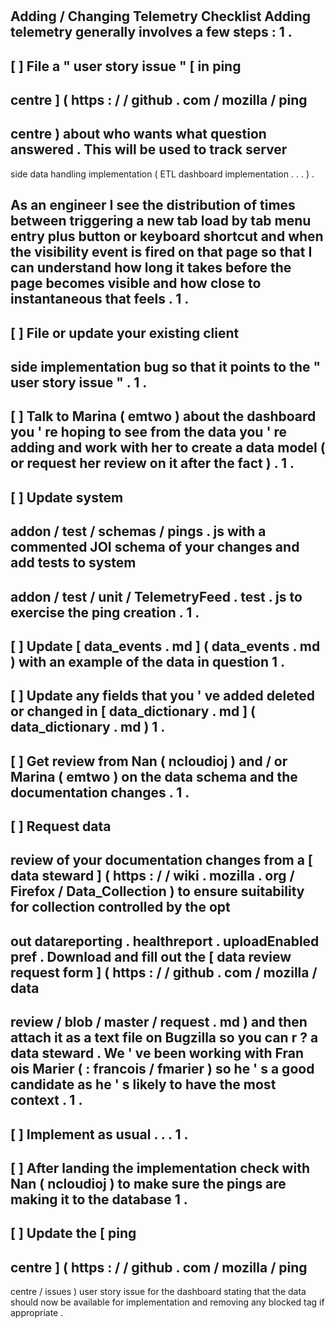 #
Adding
/
Changing
Telemetry
Checklist
Adding
telemetry
generally
involves
a
few
steps
:
1
.
-
[
]
File
a
"
user
story
issue
"
[
in
ping
-
centre
]
(
https
:
/
/
github
.
com
/
mozilla
/
ping
-
centre
)
about
who
wants
what
question
answered
.
This
will
be
used
to
track
server
-
side
data
handling
implementation
(
ETL
dashboard
implementation
.
.
.
)
.
>
As
an
engineer
I
see
the
distribution
of
times
between
triggering
a
new
tab
load
by
tab
menu
entry
plus
button
or
keyboard
shortcut
and
when
the
visibility
event
is
fired
on
that
page
so
that
I
can
understand
how
long
it
takes
before
the
page
becomes
visible
and
how
close
to
instantaneous
that
feels
.
1
.
-
[
]
File
or
update
your
existing
client
-
side
implementation
bug
so
that
it
points
to
the
"
user
story
issue
"
.
1
.
-
[
]
Talk
to
Marina
(
emtwo
)
about
the
dashboard
you
'
re
hoping
to
see
from
the
data
you
'
re
adding
and
work
with
her
to
create
a
data
model
(
or
request
her
review
on
it
after
the
fact
)
.
1
.
-
[
]
Update
system
-
addon
/
test
/
schemas
/
pings
.
js
with
a
commented
JOI
schema
of
your
changes
and
add
tests
to
system
-
addon
/
test
/
unit
/
TelemetryFeed
.
test
.
js
to
exercise
the
ping
creation
.
1
.
-
[
]
Update
[
data_events
.
md
]
(
data_events
.
md
)
with
an
example
of
the
data
in
question
1
.
-
[
]
Update
any
fields
that
you
'
ve
added
deleted
or
changed
in
[
data_dictionary
.
md
]
(
data_dictionary
.
md
)
1
.
-
[
]
Get
review
from
Nan
(
ncloudioj
)
and
/
or
Marina
(
emtwo
)
on
the
data
schema
and
the
documentation
changes
.
1
.
-
[
]
Request
data
-
review
of
your
documentation
changes
from
a
[
data
steward
]
(
https
:
/
/
wiki
.
mozilla
.
org
/
Firefox
/
Data_Collection
)
to
ensure
suitability
for
collection
controlled
by
the
opt
-
out
datareporting
.
healthreport
.
uploadEnabled
pref
.
Download
and
fill
out
the
[
data
review
request
form
]
(
https
:
/
/
github
.
com
/
mozilla
/
data
-
review
/
blob
/
master
/
request
.
md
)
and
then
attach
it
as
a
text
file
on
Bugzilla
so
you
can
r
?
a
data
steward
.
We
'
ve
been
working
with
Fran
ois
Marier
(
:
francois
/
fmarier
)
so
he
'
s
a
good
candidate
as
he
'
s
likely
to
have
the
most
context
.
1
.
-
[
]
Implement
as
usual
.
.
.
1
.
-
[
]
After
landing
the
implementation
check
with
Nan
(
ncloudioj
)
to
make
sure
the
pings
are
making
it
to
the
database
1
.
-
[
]
Update
the
[
ping
-
centre
]
(
https
:
/
/
github
.
com
/
mozilla
/
ping
-
centre
/
issues
)
user
story
issue
for
the
dashboard
stating
that
the
data
should
now
be
available
for
implementation
and
removing
any
blocked
tag
if
appropriate
.
